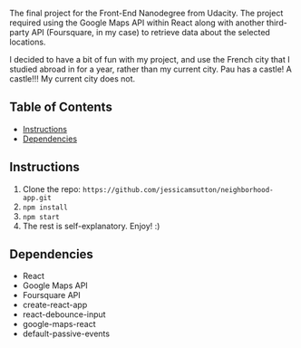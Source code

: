 The final project for the Front-End Nanodegree from Udacity. The project required using the Google Maps API within React along with another third-party API (Foursquare, in my case) to retrieve data about the selected locations.

I decided to have a bit of fun with my project, and use the French city that I studied abroad in for a year, rather than my current city. Pau has a castle! A castle!!! My current city does not.

## Table of Contents
- [Instructions](#instructions)
- [Dependencies](#dependencies)

## Instructions
1. Clone the repo: `https://github.com/jessicamsutton/neighborhood-app.git`
2. `npm install`
3. `npm start`
4. The rest is self-explanatory. Enjoy! :)

## Dependencies
* React
* Google Maps API
* Foursquare API
* create-react-app
* react-debounce-input
* google-maps-react
* default-passive-events
